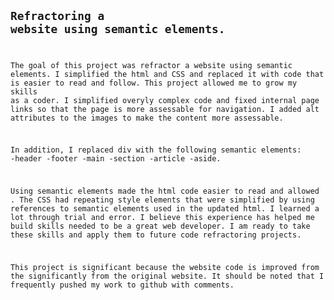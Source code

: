 <Code Refractor Project>

## Refractoring a website using semantic elements.

The goal of this project was refractor a website using semantic elements. I simplified the html and CSS and replaced it with code that is easier to read and follow. This project allowed me to grow my skills as a coder. I simplified overyly complex code and fixed internal page links so that the page is more assessable for navigation. I added alt attributes to the images to make the content more assessable. 

In addition, I replaced div with the following semantic elements: -header -footer -main -section -article -aside.
 
 Using semantic elements made the html code easier to read and allowed . The CSS had repeating style elements that were simplified by using references to semantic elements used in the updated html. I learned a lot through trial and error. I believe this experience has helped me build skills needed to be a great web developer. I am ready to take these skills and apply them to future code refractoring projects.

 This project is significant because the website code is improved from the significantly from the original website. It should be noted that I frequently pushed my work to github with comments. 
